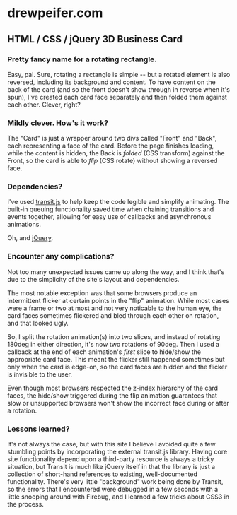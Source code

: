 drewpeifer.com
==============

## HTML / CSS / jQuery 3D Business Card

### Pretty fancy name for a rotating rectangle.
Easy, pal. Sure, rotating a rectangle is simple -- but a rotated element is also reversed, including
its background and content. To have content on the back of the card (and so the
front doesn't show through in reverse when it's spun), I've created each card face separately and
then folded them against each other. Clever, right?

### Mildly clever. How's it work?
The "Card" is just a wrapper around two divs called "Front" and "Back",
each representing a face of the card. Before the page finishes loading, while the
content is hidden, the Back is *folded* (CSS transform) against the Front,
so the card is able to *flip* (CSS rotate) without showing a reversed face.

### Dependencies?
I've used [transit.js](http://ricostacruz.com/jquery.transit/) to
help keep the code legible and simplify animating. The built-in queuing functionality
saved time when chaining transitions and events together, allowing for easy use
of callbacks and asynchronous animations.

Oh, and [jQuery](http://jquery.com).

### Encounter any complications?
Not too many unexpected issues came up along the way, and I think that's due to the simplicity of the
site's layout and dependencies.

The most notable exception was that some browsers produce an intermittent flicker at certain points in
the "flip" animation. While most cases were a frame or two at most and not very noticable to the human
eye, the card faces sometimes flickered and bled through each other on rotation, and that looked ugly.

So, I split the rotation animation(s) into two slices, and instead
of rotating 180deg in either direction, it's now two rotations of 90deg. Then I used a callback at the
end of each animation's *first* slice to hide/show the appropriate card face. This meant
the flicker still happened sometimes but only when the card is edge-on, so the card faces are hidden
and the flicker is invisible to the user.

Even though most browsers respected the z-index hierarchy of the card faces, the hide/show triggered
during the flip animation guarantees that slow or unsupported browsers won't show the incorrect face
during or after a rotation.

### Lessons learned?
It's not always the case, but with this site I believe I avoided quite a few stumbling points
by incorporating the external transit.js library. Having core site functionality depend upon a
third-party resource is always a tricky situation, but Transit is much like jQuery itself in that the
library is just a collection of short-hand references to existing, well-documented functionality.
There's very little "background" work being done by Transit, so the errors that I encountered were
debugged in a few seconds with a little snooping around with Firebug, and I learned a few tricks about
CSS3 in the process.